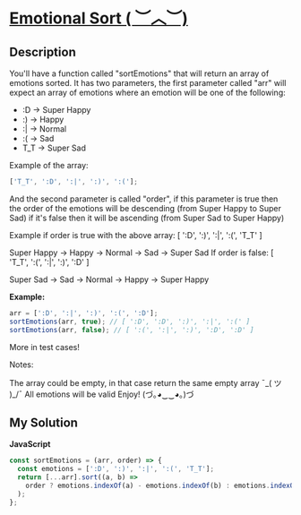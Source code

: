 # [Emotional Sort ( ︶︿︶)](https://www.codewars.com/kata/5a86073fb17101e453000258)

## Description

You'll have a function called "sortEmotions" that will return an array of emotions sorted. It has two parameters, the first parameter called "arr" will expect an array of emotions where an emotion will be one of the following:

- :D -> Super Happy
- :) -> Happy
- :| -> Normal
- :( -> Sad
- T_T -> Super Sad

Example of the array:

```js
['T_T', ':D', ':|', ':)', ':('];
```

And the second parameter is called "order", if this parameter is true then the order of the emotions will be descending (from Super Happy to Super Sad) if it's false then it will be ascending (from Super Sad to Super Happy)

Example if order is true with the above array: [ ':D', ':)', ':|', ':(', 'T_T' ]

Super Happy -> Happy -> Normal -> Sad -> Super Sad
If order is false: [ 'T_T', ':(', ':|', ':)', ':D' ]

Super Sad -> Sad -> Normal -> Happy -> Super Happy

**Example:**

```js
arr = [':D', ':|', ':)', ':(', ':D'];
sortEmotions(arr, true); // [ ':D', ':D', ':)', ':|', ':(' ]
sortEmotions(arr, false); // [ ':(', ':|', ':)', ':D', ':D' ]
```

More in test cases!

Notes:

The array could be empty, in that case return the same empty array ¯\_( ツ )\_/¯
All emotions will be valid
Enjoy! (づ｡◕‿‿◕｡)づ

## My Solution

**JavaScript**

```js
const sortEmotions = (arr, order) => {
  const emotions = [':D', ':)', ':|', ':(', 'T_T'];
  return [...arr].sort((a, b) =>
    order ? emotions.indexOf(a) - emotions.indexOf(b) : emotions.indexOf(b) - emotions.indexOf(a)
  );
};
```
